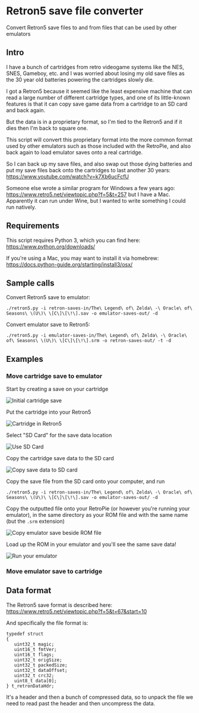 # Retron5 save file converter

Convert Retron5 save files to and from files that can be used by other emulators

## Intro

I have a bunch of cartridges from retro videogame systems like the NES, SNES, Gameboy, etc. and I was worried about losing my old save files as the 30 year old batteries powering the cartridges slowly die.

I got a Retron5 because it seemed like the least expensive machine that can read a large number of different cartridge types, and one of its little-known features is that it can copy save game data from a cartridge to an SD card and back again.

But the data is in a proprietary format, so I'm tied to the Retron5 and if it dies then I'm back to square one. 

This script will convert this proprietary format into the more common format used by other emulators such as those included with the RetroPie, and also back again to load emulator saves onto a real cartridge.

So I can back up my save files, and also swap out those dying batteries and put my save files back onto the cartridges to last another 30 years: https://www.youtube.com/watch?v=k7Xb6ucFcfU

Someone else wrote a similar program for Windows a few years ago: https://www.retro5.net/viewtopic.php?f=5&t=257 but I have a Mac. Apparently it can run under Wine, but I wanted to write something I could run natively.

## Requirements

This script requires Python 3, which you can find here: https://www.python.org/downloads/

If you're using a Mac, you may want to install it via homebrew: https://docs.python-guide.org/starting/install3/osx/

## Sample calls

Convert Retron5 save to emulator:

```
./retron5.py -i retron-saves-in/The\ Legend\ of\ Zelda\ -\ Oracle\ of\ Seasons\ \(U\)\ \[C\]\[\!\].sav -o emulator-saves-out/ -d
```

Convert emulator save to Retron5:

```
./retron5.py -i emulator-saves-in/The\ Legend\ of\ Zelda\ -\ Oracle\ of\ Seasons\ \(U\)\ \[C\]\[\!\].srm -o retron-saves-out/ -t -d
```

## Examples

### Move cartridge save to emulator

Start by creating a save on your cartridge

![Initial cartridge save](https://c2.staticflickr.com/2/1921/45299287111_69a336f85a_c_d.jpg)

Put the cartridge into your Retron5

![Cartridge in Retron5](https://c2.staticflickr.com/2/1955/45250069522_2b4e2f235c_c_d.jpg)

Select "SD Card" for the save data location

![Use SD Card](https://c2.staticflickr.com/2/1943/31425372968_41a1a0773c_c_d.jpg)

Copy the cartridge save data to the SD card

![Copy save data to SD card](https://c2.staticflickr.com/2/1966/45250035422_a58531a58d_c_d.jpg)

Copy the save file from the SD card onto your computer, and run 

```
./retron5.py -i retron-saves-in/The\ Legend\ of\ Zelda\ -\ Oracle\ of\ Seasons\ \(U\)\ \[C\]\[\!\].sav -o emulator-saves-out/ -d
```

Copy the outputted file onto your RetroPie (or however you're running your emulator), in the same directory as your ROM file and with the same name (but the `.srm` extension)

![Copy emulator save beside ROM file](https://c2.staticflickr.com/2/1931/44386857895_14a3e60f64_c_d.jpg)

Load up the ROM in your emulator and you'll see the same save data!

![Run your emulator](https://c2.staticflickr.com/2/1919/45250012062_9ce1b0156a_c_d.jpg)

### Move emulator save to cartridge

## Data format

The Retron5 save format is described here: https://www.retro5.net/viewtopic.php?f=5&t=67&start=10

And specifically the file format is:

```
typedef struct
{
   uint32_t magic;
   uint16_t fmtVer;
   uint16_t flags;
   uint32_t origSize;
   uint32_t packedSize;
   uint32_t dataOffset;
   uint32_t crc32;
   uint8_t data[0];
} t_retronDataHdr;
```

It's a header and then a bunch of compressed data, so to unpack the file we need to read past the header and then uncompress the data.

